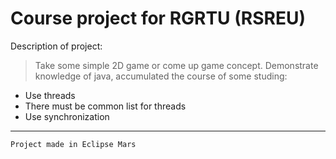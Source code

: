 # Course project for RGRTU (RSREU)

Description of project:
> Take some simple 2D game or come up game concept.
> Demonstrate knowledge of java, accumulated the course of some studing:
  - Use threads
  - There must be common list for threads
  - Use synchronization
______
 `Project made in Eclipse Mars`
